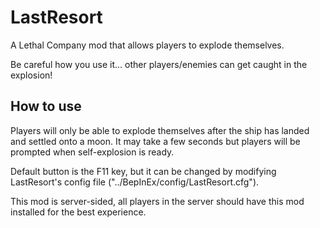 # LastResort
A Lethal Company mod that allows players to explode themselves.


Be careful how you use it... other players/enemies can get caught in the explosion!
<h2>How to use</h2>

Players will only be able to explode themselves after the ship has landed and settled onto a moon. It may take a few seconds but players will be prompted when self-explosion is ready.

Default button is the F11 key, but it can be changed by modifying LastResort's config file ("../BepInEx/config/LastResort.cfg").


This mod is server-sided, all players in the server should have this mod installed for the best experience.
